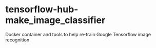 # tensorflow-hub-make_image_classifier
Docker container and tools to help re-train Google Tensorflow image recognition
